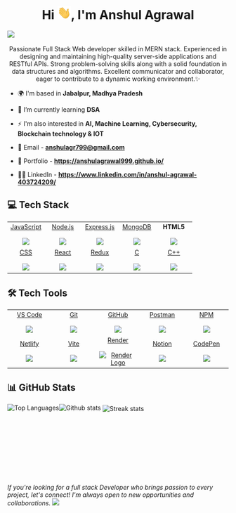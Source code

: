 
<h1 align="center"> Hi <img height="30px" src="https://raw.githubusercontent.com/ABSphreak/ABSphreak/master/gifs/Hi.gif" alt="👋" />, I'm Anshul Agrawal </h1>

<img src="https://readme-typing-svg.herokuapp.com/?size=24&duration=8000&pause=2000&color=90EE90&center=true&vCenter=true&width=800&height=32&lines=A+Full+Stack+Web+Developer;A+Problem+Solver;An+Innovative+Thinker;A+Team+Player">


<p align="center" >Passionate Full Stack Web developer skilled in MERN stack. Experienced in designing and maintaining high-quality server-side
applications and RESTful APIs. Strong problem-solving skills along with a solid foundation in data structures and algorithms. Excellent communicator and collaborator, eager to contribute to a dynamic working environment.✨</p>

- 🌍 I'm based in **Jabalpur, Madhya Pradesh**

- 🌱 I’m currently learning **DSA**
 
- ⚡ I'm also interested in **AI, Machine Learning, Cybersecurity, Blockchain technology & IOT**

- 📧 Email - **anshulagr799@gmail.com**

- 💼 Portfolio - **https://anshulagrawal999.github.io/**

- 👨‍💻 LinkedIn - **https://www.linkedin.com/in/anshul-agrawal-403724209/**


<h2 align="left"> 💻 Tech Stack</h2>
<table align="center">
  <tbody>
   <tr valign="top">
    <td width="20%" align="center">
        <a href="https://developer.mozilla.org/en-US/docs/Web/JavaScript">
          <span>JavaScript</span> <br/> <br/>
          <img height="64px" src="https://skillicons.dev/icons?i=javascript" />
        </a>
      </td>
      <td width="20%" align="center">
        <a href="https://nodejs.org/">
          <span>Node.js</span> <br/> <br/>
          <img height="64px" src="https://skillicons.dev/icons?i=nodejs" />
        </a>
      </td>
      <td width="20%" align="center">
        <a href="http://expressjs.com/">
          <span>Express.js</span> <br/> <br/>
          <img height="64px" src="https://skillicons.dev/icons?i=expressjs" />
        </a>
      </td>
      <td width="20%" align="center">
        <a href="https://www.mongodb.org/">
          <span>MongoDB</span> <br/> <br/>
          <img height="64px" src="https://skillicons.dev/icons?i=mongodb" />
        </a>
      </td>
      <td width="20%" align="center">
        <a style="font-weight: bold; text-decoration: none;" href="https://developer.mozilla.org/en-US/docs/Web/HTML">
          <span>HTML5</span> <br/> <br/>
          <img height="64px" src="https://skillicons.dev/icons?i=html" />
        </a>
      </td>
    </tr> 
    <tr>
      <td width="20%" align="center">
        <a href="https://developer.mozilla.org/en-US/docs/Web/CSS">
          <span>CSS</span> <br/> <br/>
          <img height="64px" src="https://skillicons.dev/icons?i=css" />
        </a>
      </td>
      <td width="20%" align="center">
        <a href="https://react.dev/">
          <span>React</span> <br/> <br/>
          <img height="64px" src="https://skillicons.dev/icons?i=react" />
        </a>
      </td>
     <td width="20%" align="center">
        <a href="https://redux.js.org/">
          <span>Redux</span> <br/> <br/>
          <img height="64px" src="https://skillicons.dev/icons?i=redux" />
        </a>
      </td>
     <td width="20%" align="center">
        <a href="https://www.geeksforgeeks.org/c-programming-language/">
          <span>C</span> <br/> <br/>
          <img height="64px" src="https://skillicons.dev/icons?i=c" />
        </a>
      </td>
     <td width="20%" align="center">
        <a href="https://www.geeksforgeeks.org/c-plus-plus/">
          <span>C++</span> <br/> <br/>
          <img height="64px" src="https://skillicons.dev/icons?i=cpp" />
        </a>
      </td>
    </tr>
  </tbody>
</table>


<h2 align="left"> 🛠️ Tech Tools </h2>
<table align="center">
  <tbody>
   <tr valign="top">
    <td width="20%" align="center">
        <a href="https://code.visualstudio.com/">
          <span>VS Code</span> <br/> <br/>
          <img height="64px" src="https://skillicons.dev/icons?i=vscode" />
        </a>
      </td>
      <td width="20%" align="center">
        <a href="https://git-scm.com/">
          <span>Git</span> <br/> <br/>
          <img height="64px" src="https://skillicons.dev/icons?i=git" />
        </a>
      </td>
      <td width="20%" align="center">
        <a href="https://github.com/">
          <span>GitHub</span> <br/> <br/>
          <img height="64px" src="https://skillicons.dev/icons?i=github" />
        </a>
      </td>
     <td width="20%" align="center">
        <a href="https://www.getpostman.com/">
          <span>Postman</span> <br/> <br/>
          <img height="64px" src="https://skillicons.dev/icons?i=postman" />
        </a>
      </td>
      <td width="20%" align="center">
        <a href="https://www.npmjs.com/">
          <span>NPM</span> <br/> <br/>
          <img height="64px" src="https://skillicons.dev/icons?i=npm" />
        </a>
      </td>
    </tr> 
    <tr>
      <td width="20%" align="center">
        <a href="https://www.netlify.app/">
          <span>Netlify</span> <br/> <br/>
          <img height="64px" src="https://skillicons.dev/icons?i=netlify" />
        </a>
      </td>
      <td width="20%" align="center">
        <a href="https://vitejs.dev/">
          <span>Vite</span> <br/> <br/>
          <img src="https://skillicons.dev/icons?i=vite" />
        </a>
      </td>
     <td width="20%" align="center">
        <a href="https://render.com/">
          <span>Render</span><br /><br />
          <img
            height="64px"
            src="https://media.licdn.com/dms/image/D4E0BAQGGDoFoqHtOvA/company-logo_200_200/0/1702595267620/renderco_logo?e=1727913600&v=beta&t=tLSoyL_2kP2n3tj-q3kynnGm3-hPMK0A-fufZW-XHuE" alt="Render Logo"
          />
        </a>
      </td>
     <td width="20%" align="center">
        <a href="https://www.notion.so/">
          <span>Notion</span> <br/> <br/>
          <img height="64px" src="https://skillicons.dev/icons?i=notion" />
        </a>
      </td>
     <td width="20%" align="center">
        <a href="https://codepen.io/">
          <span>CodePen</span> <br/> <br/>
          <img height="64px" src="https://skillicons.dev/icons?i=codepen" />
        </a>
      </td>
    </tr>
  </tbody>
</table>


<h2 align="left"> 📊 GitHub Stats </h2>

<img src="https://github-readme-stats-salesp07.vercel.app/api?username=AnshulAgrawal999&count_private=true&show_icons=true&theme=chartreuse-dark&rank_icon=github&border_radius=10" alt="Github stats" style="height: 160px;" />

<img align="center" src="https://github-readme-streak-stats.herokuapp.com/?user=AnshulAgrawal999&theme=chartreuse-dark&border_radius=10" alt="Streak stats" style="height: 160px;" />

<img align="left" src="https://github-readme-stats.vercel.app/api/top-langs?username=AnshulAgrawal999&show_icons=true&locale=en&layout=compact&theme=chartreuse-dark&border_radius=10" alt="Top Languages" style="height: 160px;" />

<br/><br/><br/><br/><br/><br/><br/>
##

<div><em>If you're looking for a full stack Developer who brings passion to every project, let's connect! I'm always open to new opportunities and collaborations.</em> <img src="https://media.giphy.com/media/7j2hfyeVcDtf2/giphy.gif" width="50" /></div>

